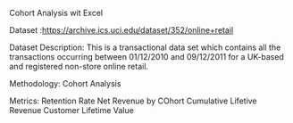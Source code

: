 Cohort Analysis wit Excel

Dataset :https://archive.ics.uci.edu/dataset/352/online+retail

Dataset Description:
This is a transactional data set which contains all the transactions occurring between 01/12/2010 and 09/12/2011 for a UK-based and registered non-store online retail.

Methodology: 
Cohort Analysis 

Metrics:
Retention Rate
Net Revenue by COhort
Cumulative Lifetive Revenue
Customer Lifetime Value

